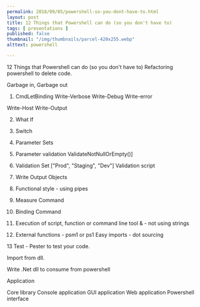 ```yaml
---
permalink: 2018/09/05/powershell-so-you-dont-have-to.html
layout: post
title: 12 Things that Powershell can do (so you don't have to)
tags: [ presentations ]
published: false
thumbnail: "/img/thumbnails/parcel-420x255.webp"
alttext: powershell

---
```


12 Things that Powershell can do (so you don't have to)
Refactoring powershell to delete code.

Garbage in, Garbage out

1. CmdLetBinding
Write-Verbose
Write-Debug
Write-error

Write-Host
Write-Output

2. What If

3. Switch

4. Parameter Sets

5. Parameter validation ValidateNotNullOrEmpty()]

6. Validation Set ["Prod", "Staging", "Dev"]
Validation script

7. Write Output Objects

8. Functional style - using pipes

9. Measure Command

10. Binding Command

11. Execution of script, function or command line tool & - not using strings

12. External functions - psm1 or ps1
Easy imports - dot sourcing

13 Test - Pester to test your code.


Import from dll.

Write .Net dll to consume from powershell

Application

Core library
Console application
GUI application
Web application
Powershell interface
